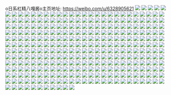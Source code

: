 o日系杠精八嘎酱o主页地址: https://weibo.com/u/6328905621 
![](https://wx4.sinaimg.cn/mw2000/006UjrsVly1h9i2r83zxzj31uj2npqv6.jpg) 
![](https://wx4.sinaimg.cn/mw2000/006UjrsVly1h9i2r684fbj32bz2bz7wi.jpg) 
![](https://wx4.sinaimg.cn/mw2000/006UjrsVly1h9i2r52wldj32802yohdv.jpg) 
![](https://wx4.sinaimg.cn/mw2000/006UjrsVly1h9i2rb1bknj31zk2neu0q.jpg) 
![](https://wx4.sinaimg.cn/mw2000/006UjrsVly1h9i2rc75ioj32802you0z.jpg) 
![](https://wx4.sinaimg.cn/mw2000/006UjrsVly1h9i2re3jxfj327g1hch0n.jpg) 
![](https://wx4.sinaimg.cn/mw2000/006UjrsVly1h9i2raf0frj32c02bx7wk.jpg) 
![](https://wx4.sinaimg.cn/mw2000/006UjrsVly1h9i2rl4bevj32c0340b2a.jpg) 
![](https://wx4.sinaimg.cn/mw2000/006UjrsVly1h979evq4d9j30u01hctwg.jpg) 
![](https://wx4.sinaimg.cn/mw2000/006UjrsVly1h979ewfy7hj30n01ds44i.jpg) 
![](https://wx4.sinaimg.cn/mw2000/006UjrsVly1h979hbn3k7j30n01dstis.jpg) 
![](https://wx4.sinaimg.cn/mw2000/006UjrsVly1h7bjgz2ws2j33344moe85.jpg) 
![](https://wx4.sinaimg.cn/mw2000/006UjrsVly1h7bjhmoop6j33344moe7e.jpg) 
![](https://wx4.sinaimg.cn/mw2000/006UjrsVly1h7bjh5rlkqj323u35qhdt.jpg) 
![](https://wx4.sinaimg.cn/mw2000/006UjrsVly1h7bjj3zo6sj33344mo4qu.jpg) 
![](https://wx4.sinaimg.cn/mw2000/006UjrsVly1h7bjh2l1koj323u35snbp.jpg) 
![](https://wx4.sinaimg.cn/mw2000/006UjrsVly1h7bjh9ecacj323u35sqv5.jpg) 
![](https://wx4.sinaimg.cn/mw2000/006UjrsVly1h7bjgs3osbj335s23w4ff.jpg) 
![](https://wx4.sinaimg.cn/mw2000/006UjrsVly1h7bjgfqgugj323w35skjn.jpg) 
![](https://wx4.sinaimg.cn/mw2000/006UjrsVly1h7bjgqi9t2j323w35sh9h.jpg) 
![](https://wx4.sinaimg.cn/mw2000/006UjrsVly1h7bjimau8hj32z44mjhdz.jpg) 
![](https://wx4.sinaimg.cn/mw2000/006UjrsVly1h7bjgi8ee9j34mo3347wm.jpg) 
![](https://wx4.sinaimg.cn/mw2000/006UjrsVly1h7bjgjnm9xj32c02c0npf.jpg) 
![](https://wx4.sinaimg.cn/mw2000/006UjrsVly1h7bjgmf49dj335s23utt1.jpg) 
![](https://wx4.sinaimg.cn/mw2000/006UjrsVly1h7bjgl7wp0j323u35s4qr.jpg) 
![](https://wx4.sinaimg.cn/mw2000/006UjrsVly1h7bjgp4dq8j34mo334kjl.jpg) 
![](https://wx4.sinaimg.cn/mw2000/006UjrsVly1h7bjhcnfh2j323u35s7wi.jpg) 
![](https://wx4.sinaimg.cn/mw2000/006UjrsVly1h7bjgeb6yfj32c02c04qq.jpg) 
![](https://wx4.sinaimg.cn/mw2000/006UjrsVly1h7bjgsy5ypj32c02c07wi.jpg) 
![](https://wx4.sinaimg.cn/mw2000/006UjrsVly1h64pcjqyj3j335s23u4qq.jpg) 
![](https://wx4.sinaimg.cn/mw2000/006UjrsVly1h64pcg29rvj323u35s488.jpg) 
![](https://wx4.sinaimg.cn/mw2000/006UjrsVly1h64pckqf3wj323u35sb2a.jpg) 
![](https://wx4.sinaimg.cn/mw2000/006UjrsVly1h64pcedhbgj323u35rqv5.jpg) 
![](https://wx4.sinaimg.cn/mw2000/006UjrsVly1h64pciuvl2j323u35swlz.jpg) 
![](https://wx4.sinaimg.cn/mw2000/006UjrsVly1h64pcf6dpvj323u35sx6p.jpg) 
![](https://wx4.sinaimg.cn/mw2000/006UjrsVly1h64pc8w6muj34mo334u12.jpg) 
![](https://wx4.sinaimg.cn/mw2000/006UjrsVly1h64pcdow7dj34mo334kbn.jpg) 
![](https://wx4.sinaimg.cn/mw2000/006UjrsVly1h64pcbukzsj33344moqva.jpg) 
![](https://wx4.sinaimg.cn/mw2000/006UjrsVly1h64pchbtyfj323u35skjm.jpg) 
![](https://wx4.sinaimg.cn/mw2000/006UjrsVly1h64pc6pxojj335s23t45q.jpg) 
![](https://wx4.sinaimg.cn/mw2000/006UjrsVly1h64pci4qygj335s23u10w.jpg) 
![](https://wx4.sinaimg.cn/mw2000/006UjrsVly1h576991jzaj33402c0x6q.jpg) 
![](https://wx4.sinaimg.cn/mw2000/006UjrsVly1h5769amf6zj33402c0u0z.jpg) 
![](https://wx4.sinaimg.cn/mw2000/006UjrsVly1h57696tdr4j334022oe83.jpg) 
![](https://wx4.sinaimg.cn/mw2000/006UjrsVly1h5769bv3chj335s23uhdu.jpg) 
![](https://wx4.sinaimg.cn/mw2000/006UjrsVly1h57695e0dlj33402diqv7.jpg) 
![](https://wx4.sinaimg.cn/mw2000/006UjrsVly1h576arey4jj32c0340b2c.jpg) 
![](https://wx4.sinaimg.cn/mw2000/006UjrsVly1h4z6j3waznj335s23uqv5.jpg) 
![](https://wx4.sinaimg.cn/mw2000/006UjrsVly1h4z6j31fu9j335s22khdt.jpg) 
![](https://wx4.sinaimg.cn/mw2000/006UjrsVly1h4z6j47fpcj30yi0j3wjo.jpg) 
![](https://wx4.sinaimg.cn/mw2000/006UjrsVly1h4z6j5icz0j334022mx6p.jpg) 
![](https://wx4.sinaimg.cn/mw2000/006UjrsVly1h4w2jk6cn7j3280280hdu.jpg) 
![](https://wx4.sinaimg.cn/mw2000/006UjrsVly1h4w2jj41u1j32c033xnpf.jpg) 
![](https://wx4.sinaimg.cn/mw2000/006UjrsVly1h4w2jll86oj32yo280b2b.jpg) 
![](https://wx4.sinaimg.cn/mw2000/006UjrsVly1h4w2jmezwhj32c02c04qq.jpg) 
![](https://wx4.sinaimg.cn/mw2000/006UjrsVly1h4w2jo17auj32c02c0npg.jpg) 
![](https://wx4.sinaimg.cn/mw2000/006UjrsVly1h4w2jpan6tj32c02c07wj.jpg) 
![](https://wx4.sinaimg.cn/mw2000/006UjrsVly1h4w2hvjaxoj31qg35shdt.jpg) 
![](https://wx4.sinaimg.cn/mw2000/006UjrsVly1h4w2hy1ulwj323u35sqv5.jpg) 
![](https://wx4.sinaimg.cn/mw2000/006UjrsVly1h4w2i197l5j335s23unpd.jpg) 
![](https://wx4.sinaimg.cn/mw2000/006UjrsVly1h4w2hru910j323u35snpd.jpg) 
![](https://wx4.sinaimg.cn/mw2000/006UjrsVly1h4w2hqyjv0j323u35shdt.jpg) 
![](https://wx4.sinaimg.cn/mw2000/006UjrsVly1h4w2hsxwj1j323u35shdt.jpg) 
![](https://wx4.sinaimg.cn/mw2000/006UjrsVly1h4w2hwzdytj335s24r4qq.jpg) 
![](https://wx4.sinaimg.cn/mw2000/006UjrsVly1h4w2hzucrej32c0340qv6.jpg) 
![](https://wx4.sinaimg.cn/mw2000/006UjrsVly1h4w2hunqq2j327z2x17wj.jpg) 
![](https://wx4.sinaimg.cn/mw2000/006UjrsVly1h3rfd4q4spj30ut0u0457.jpg) 
![](https://wx4.sinaimg.cn/mw2000/006UjrsVly1h3rfd4fpq4j30u00u0dmx.jpg) 
![](https://wx4.sinaimg.cn/mw2000/006UjrsVly1h2krbdiro1j335s23uu0y.jpg) 
![](https://wx4.sinaimg.cn/mw2000/006UjrsVly1h2krbgtqxej335s23unpe.jpg) 
![](https://wx4.sinaimg.cn/mw2000/006UjrsVly1h2krbht6iwj335s23ukjl.jpg) 
![](https://wx4.sinaimg.cn/mw2000/006UjrsVly1h2krbnpge9j34mo334qv8.jpg) 
![](https://wx4.sinaimg.cn/mw2000/006UjrsVly1h2krbji2x2j30xq0ms7f8.jpg) 
![](https://wx4.sinaimg.cn/mw2000/006UjrsVly1h2krbkolibj335s23ux6p.jpg) 
![](https://wx4.sinaimg.cn/mw2000/006UjrsVly1h2krblf8i4j31lh1lhb29.jpg) 
![](https://wx4.sinaimg.cn/mw2000/006UjrsVly1h2krbj3tl7j32yl22okjm.jpg) 
![](https://wx4.sinaimg.cn/mw2000/006UjrsVly1h2krbaa2ltj32c02apqv5.jpg) 
![](https://wx4.sinaimg.cn/mw2000/006UjrsVly1gy2wng8jp5j323u35snpe.jpg) 
![](https://wx4.sinaimg.cn/mw2000/006UjrsVly1gy2wnhd3htj335s23ux6q.jpg) 
![](https://wx4.sinaimg.cn/mw2000/006UjrsVly1gy2wnisfvpj323u35skjn.jpg) 
![](https://wx4.sinaimg.cn/mw2000/006UjrsVly1gy2wnjkmjyj323u35su0x.jpg) 
![](https://wx4.sinaimg.cn/mw2000/006UjrsVly1gy2wnegi7rj323u35s1kz.jpg) 
![](https://wx4.sinaimg.cn/mw2000/006UjrsVly1gy2wnki5oqj323u35sb2a.jpg) 
![](https://wx4.sinaimg.cn/mw2000/006UjrsVly1gy2wnlf89hj335s23uqv6.jpg) 
![](https://wx4.sinaimg.cn/mw2000/006UjrsVly1gy2wnobegrj323u35se82.jpg) 
![](https://wx4.sinaimg.cn/mw2000/006UjrsVly1gy2woceelvj323u35shdv.jpg) 
![](https://wx4.sinaimg.cn/mw2000/006UjrsVly1gy2woe91qnj33gg56o1l5.jpg) 
![](https://wx4.sinaimg.cn/mw2000/006UjrsVly1gy2wnmsjd0j323u35s1l0.jpg) 
![](https://wx4.sinaimg.cn/mw2000/006UjrsVly1gy2wo4iqbej33gg56onpm.jpg) 
![](https://wx4.sinaimg.cn/mw2000/006UjrsVly1gy2wntl7wdj33gg56ohdy.jpg) 
![](https://wx4.sinaimg.cn/mw2000/006UjrsVly1gy2wnpqvzuj33gg56ohdy.jpg) 
![](https://wx4.sinaimg.cn/mw2000/006UjrsVly1gy2wnrian0j33gg56onpi.jpg) 
![](https://wx4.sinaimg.cn/mw2000/006UjrsVly1gy2wogs0voj33gg56o4qz.jpg) 
![](https://wx4.sinaimg.cn/mw2000/006UjrsVly1gy2wo7a4x1j33gg56o7wn.jpg) 
![](https://wx4.sinaimg.cn/mw2000/006UjrsVly1gy2woa6mkuj33gg56o7wq.jpg) 
![](https://wx4.sinaimg.cn/mw2000/006UjrsVly1gy2wik6rk0j32802yo4qr.jpg) 
![](https://wx4.sinaimg.cn/mw2000/006UjrsVly1gy2wipbyerj32802ttqv6.jpg) 
![](https://wx4.sinaimg.cn/mw2000/006UjrsVly1gy2winf9psj32yo2807wi.jpg) 
![](https://wx4.sinaimg.cn/mw2000/006UjrsVly1gy2wigtfl2j32802yokjm.jpg) 
![](https://wx4.sinaimg.cn/mw2000/006UjrsVly1gy2wiq5doxj32802yohdu.jpg) 
![](https://wx4.sinaimg.cn/mw2000/006UjrsVly1gy2wilebgaj32802kbkjm.jpg) 
![](https://wx4.sinaimg.cn/mw2000/006UjrsVly1gy2wie03agj32802yo7wi.jpg) 
![](https://wx4.sinaimg.cn/mw2000/006UjrsVly1gy2wioh2gxj32802yox6q.jpg) 
![](https://wx4.sinaimg.cn/mw2000/006UjrsVly1gy2wiigxofj32802yo4qr.jpg) 
![](https://wx4.sinaimg.cn/mw2000/006UjrsVly1gy2wiexpzvj32802yo4qq.jpg) 
![](https://wx4.sinaimg.cn/mw2000/006UjrsVly1gy2wirad4dj32802you0y.jpg) 
![](https://wx4.sinaimg.cn/mw2000/006UjrsVly1gy2wijefz9j32802you0y.jpg) 
![](https://wx4.sinaimg.cn/mw2000/006UjrsVly1gy2wifz0xcj32802yox6q.jpg) 
![](https://wx4.sinaimg.cn/mw2000/006UjrsVly1gy2wimjfxcj32802yonpf.jpg) 
![](https://wx4.sinaimg.cn/mw2000/006UjrsVly1gy2wihm86tj3280280u0x.jpg) 
![](https://wx4.sinaimg.cn/mw2000/006UjrsVly1gy2whi96gfj32802yo7wj.jpg) 
![](https://wx4.sinaimg.cn/mw2000/006UjrsVly1gy2whfblrkj32c02c0e82.jpg) 
![](https://wx4.sinaimg.cn/mw2000/006UjrsVly1gy2whgdj8ej329b29b4qq.jpg) 
![](https://wx4.sinaimg.cn/mw2000/006UjrsVly1gy2whh5hd1j32c02c0npd.jpg) 
![](https://wx4.sinaimg.cn/mw2000/006UjrsVly1gy2wctcon4j322n33zhdt.jpg) 
![](https://wx4.sinaimg.cn/mw2000/006UjrsVly1gy2wctxc12j322n33z1ky.jpg) 
![](https://wx4.sinaimg.cn/mw2000/006UjrsVly1gy2wcuit5rj322o340hdt.jpg) 
![](https://wx4.sinaimg.cn/mw2000/006UjrsVly1gy2wcs79pmj33402c0hdv.jpg) 
![](https://wx4.sinaimg.cn/mw2000/006UjrsVly1gy2wcv7m51j322n33z4qq.jpg) 
![](https://wx4.sinaimg.cn/mw2000/006UjrsVly1gy2wcwa8zdj33402c0e84.jpg) 
![](https://wx4.sinaimg.cn/mw2000/006UjrsVly1gxl9bew8t6j3280280b2a.jpg) 
![](https://wx4.sinaimg.cn/mw2000/006UjrsVly1gxl9bfy5j6j3280280x6q.jpg) 
![](https://wx4.sinaimg.cn/mw2000/006UjrsVly1gxl9bgxzggj3280280hdu.jpg) 
![](https://wx4.sinaimg.cn/mw2000/006UjrsVly1gxl9bdp6nnj32c02c04qq.jpg) 
![](https://wx4.sinaimg.cn/mw2000/006UjrsVly1gxl9bhxa67j32c02c0u0y.jpg) 
![](https://wx4.sinaimg.cn/mw2000/006UjrsVly1gxl9biumurj3280280e82.jpg) 
![](https://wx4.sinaimg.cn/mw2000/006UjrsVly1gv72ovzddjj62802yob2c02.jpg) 
![](https://wx4.sinaimg.cn/mw2000/006UjrsVly1gv72ooki0jj616o1kw4qp02.jpg) 
![](https://wx4.sinaimg.cn/mw2000/006UjrsVly1gv72ou5s4hj62802you1002.jpg) 
![](https://wx4.sinaimg.cn/mw2000/006UjrsVly1gv72olqgkwj63402c0b2b02.jpg) 
![](https://wx4.sinaimg.cn/mw2000/006UjrsVly1gv72oyjs2yj32vs2ah7wj.jpg) 
![](https://wx4.sinaimg.cn/mw2000/006UjrsVly1gv72occ3z6j62802yonpe02.jpg) 
![](https://wx4.sinaimg.cn/mw2000/006UjrsVly1gv72onuy2ij62802you0y02.jpg) 
![](https://wx4.sinaimg.cn/mw2000/006UjrsVly1gv72opnk82j32c03404qq.jpg) 
![](https://wx4.sinaimg.cn/mw2000/006UjrsVly1gv72omoqj7j32yo2804qr.jpg) 
![](https://wx4.sinaimg.cn/mw2000/006UjrsVly1gv72p0561wj62802yo4qs02.jpg) 
![](https://wx4.sinaimg.cn/mw2000/006UjrsVly1gv72qepb7cj32802yo1kz.jpg) 
![](https://wx4.sinaimg.cn/mw2000/006UjrsVly1gv72qtik6ij6280280hdv02.jpg) 
![](https://wx4.sinaimg.cn/mw2000/006UjrsVly1gv72odob0bj32c02c0qv6.jpg) 
![](https://wx4.sinaimg.cn/mw2000/006UjrsVly1gv72of1xv1j62c02c0u0y02.jpg) 
![](https://wx4.sinaimg.cn/mw2000/006UjrsVly1gv72og6frtj63402a9e8502.jpg) 
![](https://wx4.sinaimg.cn/mw2000/006UjrsVly1gv72oh5je5j62c02c07wj02.jpg) 
![](https://wx4.sinaimg.cn/mw2000/006UjrsVly1gv72oiesgwj32az2azqv6.jpg) 
![](https://wx4.sinaimg.cn/mw2000/006UjrsVly1gv72ojmcw3j62c02c0kjn02.jpg) 
![](https://wx4.sinaimg.cn/mw2000/006UjrsVly1guolmtch57j62c02c04qp02.jpg) 
![](https://wx4.sinaimg.cn/mw2000/006UjrsVly1guolmzg63ij63402aj4qt02.jpg) 
![](https://wx4.sinaimg.cn/mw2000/006UjrsVly1gtv4ody1tbj62c0340u0x02.jpg) 
![](https://wx4.sinaimg.cn/mw2000/006UjrsVly1gtv4oc61vzj63402c0npe02.jpg) 
![](https://wx4.sinaimg.cn/mw2000/006UjrsVly1gtv4og2aalj63402c0kjm02.jpg) 
![](https://wx4.sinaimg.cn/mw2000/006UjrsVly1gtv4ojcf8xj62c0340e8202.jpg) 
![](https://wx4.sinaimg.cn/mw2000/006UjrsVly1gtv4olamvdj62c02c01kz02.jpg) 
![](https://wx4.sinaimg.cn/mw2000/006UjrsVly1gtiehypjmnj62802yoe8402.jpg) 
![](https://wx4.sinaimg.cn/mw2000/006UjrsVly1gtiehwr1gsj62yo280b2d02.jpg) 
![](https://wx4.sinaimg.cn/mw2000/006UjrsVly1gtiehukhwxj62802yo4qt02.jpg) 
![](https://wx4.sinaimg.cn/mw2000/006UjrsVly1gtiei46t77j62yo2804qt02.jpg) 
![](https://wx4.sinaimg.cn/mw2000/006UjrsVly1gtiehr8953j62yo280e8502.jpg) 
![](https://wx4.sinaimg.cn/mw2000/006UjrsVly1gtieht2gu9j62yo280qv902.jpg) 
![](https://wx4.sinaimg.cn/mw2000/006UjrsVly1gtiei1s4p3j62c02c0hdv02.jpg) 
![](https://wx4.sinaimg.cn/mw2000/006UjrsVly1gtiehzkteoj62c02c0e8102.jpg) 
![](https://wx4.sinaimg.cn/mw2000/006UjrsVly1gtiehp0o19j62c02c0kjl02.jpg) 
![](https://wx4.sinaimg.cn/mw2000/006UjrsVly1gtie6ptxojj62c02c01ky02.jpg) 
![](https://wx4.sinaimg.cn/mw2000/006UjrsVly1gtie6rb1b0j62c01jz1ky02.jpg) 
![](https://wx4.sinaimg.cn/mw2000/006UjrsVly1gtie2m32r4j62yo2804qs02.jpg) 
![](https://wx4.sinaimg.cn/mw2000/006UjrsVly1gtie2soc5tj62yo280hdw02.jpg) 
![](https://wx4.sinaimg.cn/mw2000/006UjrsVly1gtie2ji9pxj62yo280b2c02.jpg) 
![](https://wx4.sinaimg.cn/mw2000/006UjrsVly1gtie2v689wj62802yokjo02.jpg) 
![](https://wx4.sinaimg.cn/mw2000/006UjrsVly1gtie2xm3doj62yo2807wk02.jpg) 
![](https://wx4.sinaimg.cn/mw2000/006UjrsVly1gtie2prn5lj62802yo1l002.jpg) 
![](https://wx4.sinaimg.cn/mw2000/006UjrsVly1gtie2ylc0fj6280280b2a02.jpg) 
![](https://wx4.sinaimg.cn/mw2000/006UjrsVly1gtie30mr9bj62yo280npf02.jpg) 
![](https://wx4.sinaimg.cn/mw2000/006UjrsVly1gtie3389t7j6280280b2a02.jpg) 
![](https://wx4.sinaimg.cn/mw2000/006UjrsVly1gtie32b0i7j623v23v7wi02.jpg) 
![](https://wx4.sinaimg.cn/mw2000/006UjrsVly1gtie34swbpj62c0340kjn02.jpg) 
![](https://wx4.sinaimg.cn/mw2000/006UjrsVly1gsnhz5pm9vj327z2yokjm.jpg) 
![](https://wx4.sinaimg.cn/mw2000/006UjrsVly1gsnhz9gzqgj31s135su0y.jpg) 
![](https://wx4.sinaimg.cn/mw2000/006UjrsVly1gsnhz3ud15j32512uou0y.jpg) 
![](https://wx4.sinaimg.cn/mw2000/006UjrsVly1gsnhzfj2xcj329935sqv6.jpg) 
![](https://wx4.sinaimg.cn/mw2000/006UjrsVly1gsnhzle6aqj32kf35skjn.jpg) 
![](https://wx4.sinaimg.cn/mw2000/006UjrsVly1gsnhzowftjj32yo280kjn.jpg) 
![](https://wx4.sinaimg.cn/mw2000/006UjrsVly1gsnhzaz767j32802yo1kz.jpg) 
![](https://wx4.sinaimg.cn/mw2000/006UjrsVly1gsnhzvwh79j323u35sb2c.jpg) 
![](https://wx4.sinaimg.cn/mw2000/006UjrsVly1gsni06s91xj32yo2yoqv8.jpg) 
![](https://wx4.sinaimg.cn/mw2000/006UjrsVly1gsni0047l3j32802yonpg.jpg) 
![](https://wx4.sinaimg.cn/mw2000/006UjrsVly1gsnhzr8m95j32yo2yoe84.jpg) 
![](https://wx4.sinaimg.cn/mw2000/006UjrsVly1gsnhzcr3lzj32yo2801kz.jpg) 
![](https://wx4.sinaimg.cn/mw2000/006UjrsVly1gsnhymnxirj33402c0nph.jpg) 
![](https://wx4.sinaimg.cn/mw2000/006UjrsVly1gsnhyza2lrj62c02c01l002.jpg) 
![](https://wx4.sinaimg.cn/mw2000/006UjrsVly1gsnhysu4n7j32c02c07wj.jpg) 
![](https://wx4.sinaimg.cn/mw2000/006UjrsVly1gsnhyiwe5oj32802yoe83.jpg) 
![](https://wx4.sinaimg.cn/mw2000/006UjrsVly1gsni08rjubj32t92801ky.jpg) 
![](https://wx4.sinaimg.cn/mw2000/006UjrsVly1gsni0arazlj32yo2807wj.jpg) 
![](https://wx4.sinaimg.cn/mw2000/006UjrsVly1grozd0alhbj32a92oqu18.jpg) 
![](https://wx4.sinaimg.cn/mw2000/006UjrsVly1grozcl0d55j32c0340kjl.jpg) 
![](https://wx4.sinaimg.cn/mw2000/006UjrsVly1grozdfrfs9j32c03407ww.jpg) 
![](https://wx4.sinaimg.cn/mw2000/006UjrsVly1grozdyqqd6j62c02c07j902.jpg) 
![](https://wx4.sinaimg.cn/mw2000/006UjrsVly1grozdm8neyj31qz1qztsr.jpg) 
![](https://wx4.sinaimg.cn/mw2000/006UjrsVly1grozcdh6lcj335s23vhe2.jpg) 
![](https://wx4.sinaimg.cn/mw2000/006UjrsVly1grozdxdqjdj33403401ld.jpg) 
![](https://wx4.sinaimg.cn/mw2000/006UjrsVly1grozchqpfkj32802yo4qr.jpg) 
![](https://wx4.sinaimg.cn/mw2000/006UjrsVly1grozdl0vnwj32c02c0u0y.jpg) 
![](https://wx4.sinaimg.cn/mw2000/006UjrsVly1gqzoh9kmq1j322o340qv5.jpg) 
![](https://wx4.sinaimg.cn/mw2000/006UjrsVly1gqzohag0dcj334022oe81.jpg) 
![](https://wx4.sinaimg.cn/mw2000/006UjrsVly1gqzohbbnzwj322o340e81.jpg) 
![](https://wx4.sinaimg.cn/mw2000/006UjrsVly1gqzohch3muj334022o7wh.jpg) 
![](https://wx4.sinaimg.cn/mw2000/006UjrsVly1gqzohe9kstj334022n7wh.jpg) 
![](https://wx4.sinaimg.cn/mw2000/006UjrsVly1gqzohguxmyj335s23uqva.jpg) 
![](https://wx4.sinaimg.cn/mw2000/006UjrsVly1gqzohla3y3j335s23uqvb.jpg) 
![](https://wx4.sinaimg.cn/mw2000/006UjrsVly1gqzoh8n6mwj3280280hdu.jpg) 
![](https://wx4.sinaimg.cn/mw2000/006UjrsVly1gqzohwhrswj3280280b2a.jpg) 
![](https://wx4.sinaimg.cn/mw2000/006UjrsVly1gqzohv9un1j32802ui7wq.jpg) 
![](https://wx4.sinaimg.cn/mw2000/006UjrsVly1gqzohnuscaj32802yo1l6.jpg) 
![](https://wx4.sinaimg.cn/mw2000/006UjrsVly1gqzohsh02nj32c02c0x6v.jpg) 
![](https://wx4.sinaimg.cn/mw2000/006UjrsVly1gqwoo52inaj32yo2801lc.jpg) 
![](https://wx4.sinaimg.cn/mw2000/006UjrsVly1gqwoo85tc7j32yo280x6y.jpg) 
![](https://wx4.sinaimg.cn/mw2000/006UjrsVly1gqwoo9ij9cj6280280b2a02.jpg) 
![](https://wx4.sinaimg.cn/mw2000/006UjrsVly1gqwooai3q0j3280280hdu.jpg) 
![](https://wx4.sinaimg.cn/mw2000/006UjrsVly1gqwoobgv1uj327y27y1ky.jpg) 
![](https://wx4.sinaimg.cn/mw2000/006UjrsVly1gqwooc6abwj62802yox6p02.jpg) 
![](https://wx4.sinaimg.cn/mw2000/006UjrsVly1gq92yofkt4j32802km7wp.jpg) 
![](https://wx4.sinaimg.cn/mw2000/006UjrsVly1gq92yqoxajj32yo280qvc.jpg) 
![](https://wx4.sinaimg.cn/mw2000/006UjrsVly1gq92yt4eghj32802yo1l4.jpg) 
![](https://wx4.sinaimg.cn/mw2000/006UjrsVly1gq92ywjyvqj32qn2807wr.jpg) 
![](https://wx4.sinaimg.cn/mw2000/006UjrsVly1gq92ym61bjj32yo27f7wj.jpg) 
![](https://wx4.sinaimg.cn/mw2000/006UjrsVly1gq92yzq72tj32802zqe8b.jpg) 
![](https://wx4.sinaimg.cn/mw2000/006UjrsVly1gq92z4b8b0j32yo280qvb.jpg) 
![](https://wx4.sinaimg.cn/mw2000/006UjrsVly1gq92z70kwaj32802you15.jpg) 
![](https://wx4.sinaimg.cn/mw2000/006UjrsVly1gq92zcucinj32yo2807wp.jpg) 
![](https://wx4.sinaimg.cn/mw2000/006UjrsVly1gq92zfjg3kj32yo280e87.jpg) 
![](https://wx4.sinaimg.cn/mw2000/006UjrsVly1gq92z86n72j32yo2807wi.jpg) 
![](https://wx4.sinaimg.cn/mw2000/006UjrsVly1gq92ziy8pzj32yo280he1.jpg) 
![](https://wx4.sinaimg.cn/mw2000/006UjrsVly1gq92zovl9wj32yo280qvd.jpg) 
![](https://wx4.sinaimg.cn/mw2000/006UjrsVly1gq92zqfft4j32yo280e82.jpg) 
![](https://wx4.sinaimg.cn/mw2000/006UjrsVly1gq92zwbk0wj32yo280he2.jpg) 
![](https://wx4.sinaimg.cn/mw2000/006UjrsVly1gq92zywk49j32802yohdv.jpg) 
![](https://wx4.sinaimg.cn/mw2000/006UjrsVly1gponuqac9sj32yo2yokjy.jpg) 
![](https://wx4.sinaimg.cn/mw2000/006UjrsVly1gponv232yuj30ru15q1ci.jpg) 
![](https://wx4.sinaimg.cn/mw2000/006UjrsVly1gponv0ikfsj32yo2yokjx.jpg) 
![](https://wx4.sinaimg.cn/mw2000/006UjrsVly1gpontzezmnj32yo2804qq.jpg) 
![](https://wx4.sinaimg.cn/mw2000/006UjrsVly1gpontw0dhlj30yi0j810i.jpg) 
![](https://wx4.sinaimg.cn/mw2000/006UjrsVly1gponua2iy3j32yo2807wp.jpg) 
![](https://wx4.sinaimg.cn/mw2000/006UjrsVly1gp9z5mgceuj32ja22de82.jpg) 
![](https://wx4.sinaimg.cn/mw2000/006UjrsVly1gp9z5ji7zfj30ru15qtka.jpg) 
![](https://wx4.sinaimg.cn/mw2000/006UjrsVly1gp9z5sqpj9j32yo280kjs.jpg) 
![](https://wx4.sinaimg.cn/mw2000/006UjrsVly1gp9z5g45njj32c0340hdt.jpg) 
![](https://wx4.sinaimg.cn/mw2000/006UjrsVly1gp9z5i25vgj32c0340hdt.jpg) 
![](https://wx4.sinaimg.cn/mw2000/006UjrsVly1gp9z5ooseuj32c0340b29.jpg) 
![](https://wx4.sinaimg.cn/mw2000/006UjrsVly1gp9z5nayn8j32c02c0e81.jpg) 
![](https://wx4.sinaimg.cn/mw2000/006UjrsVly1gp9z5qu40aj32yo2807wl.jpg) 
![](https://wx4.sinaimg.cn/mw2000/006UjrsVly1gp9z5kr40aj32c0340npd.jpg) 
![](https://wx4.sinaimg.cn/mw2000/006UjrsVly1gooi6wz75vj32c0340e81.jpg) 
![](https://wx4.sinaimg.cn/mw2000/006UjrsVly1gooi711tscj334022oe81.jpg) 
![](https://wx4.sinaimg.cn/mw2000/006UjrsVly1gooi6zka1aj33402c0npd.jpg) 
![](https://wx4.sinaimg.cn/mw2000/006UjrsVly1gohc0z3yowj32c0340e81.jpg) 
![](https://wx4.sinaimg.cn/mw2000/006UjrsVly1gohc11fpkpj32c02c0hdu.jpg) 
![](https://wx4.sinaimg.cn/mw2000/006UjrsVly1gohc0wki6mj33402c0e81.jpg) 
![](https://wx4.sinaimg.cn/mw2000/006UjrsVly1gnsn60cvj7j30ru4rxnpe.jpg) 
![](https://wx4.sinaimg.cn/mw2000/006UjrsVly1gnsn5xgceej30rs15nhbg.jpg) 
![](https://wx4.sinaimg.cn/mw2000/006UjrsVly1gnsn61wm77j30ru6ev7wk.jpg) 
![](https://wx4.sinaimg.cn/mw2000/006UjrsVly1gnsn5sca19j32yo2yokjp.jpg) 
![](https://wx4.sinaimg.cn/mw2000/006UjrsVly1gnsn5w04l4j32yo2yoe85.jpg) 
![](https://wx4.sinaimg.cn/mw2000/006UjrsVly1gnsn5zb7zwj32yo2yohdx.jpg) 
![](https://wx4.sinaimg.cn/mw2000/006UjrsVly1gnsn5uk18xj30rs6nohdv.jpg) 
![](https://wx4.sinaimg.cn/mw2000/006UjrsVly1gnsn5xz1gcj30rs3tre82.jpg) 
![](https://wx4.sinaimg.cn/mw2000/006UjrsVly1gnsn5teqxoj30rs6g8b2b.jpg) 
![](https://wx4.sinaimg.cn/mw2000/006UjrsVly1gnsn27pr75j32yo280x6r.jpg) 
![](https://wx4.sinaimg.cn/mw2000/006UjrsVly1gnsn25tnd9j32yo2801l0.jpg) 
![](https://wx4.sinaimg.cn/mw2000/006UjrsVly1gnsn28kwutj320k1piu0x.jpg) 
![](https://wx4.sinaimg.cn/mw2000/006UjrsVly1gnsn29okksj32yo280u0z.jpg) 
![](https://wx4.sinaimg.cn/mw2000/006UjrsVly1gnsn2ayqyzj30ru1ql1ia.jpg) 
![](https://wx4.sinaimg.cn/mw2000/006UjrsVly1gnsn26qe4mj3280280u0x.jpg) 
![](https://wx4.sinaimg.cn/mw2000/006UjrsVly1gnsn2a6tacj30u01407bl.jpg) 
![](https://wx4.sinaimg.cn/mw2000/006UjrsVly1gnsn2afnfej30u00u049z.jpg) 
![](https://wx4.sinaimg.cn/mw2000/006UjrsVly1gnsn2apo1yj30n00n076f.jpg) 
![](https://wx4.sinaimg.cn/mw2000/006UjrsVly1gnl7d7d5wsj30n01dsb2b.jpg) 
![](https://wx4.sinaimg.cn/mw2000/006UjrsVly1gnl7d55wldj30n01dsb2a.jpg) 
![](https://wx4.sinaimg.cn/mw2000/006UjrsVly1gnl7d7qivxj30mn0zj421.jpg) 
![](https://wx4.sinaimg.cn/mw2000/006UjrsVly1gn9kwen7bkj31400u0wq7.jpg) 
![](https://wx4.sinaimg.cn/mw2000/006UjrsVly1gn9kwfphi0j30u00u1gu9.jpg) 
![](https://wx4.sinaimg.cn/mw2000/006UjrsVly1gn9kwfea4pj30u00u0ads.jpg) 
![](https://wx4.sinaimg.cn/mw2000/006UjrsVly1gn9kweyxo4j30u00u0100.jpg) 
![](https://wx4.sinaimg.cn/mw2000/006UjrsVly1gn9kwe1wm0j31400u0gyx.jpg) 
![](https://wx4.sinaimg.cn/mw2000/006UjrsVly1gmz60dfrn8j30u0140130.jpg) 
![](https://wx4.sinaimg.cn/mw2000/006UjrsVly1gmz60ez509j30u014012z.jpg) 
![](https://wx4.sinaimg.cn/mw2000/006UjrsVly1gmz60dw30kj30u0140am9.jpg) 
![](https://wx4.sinaimg.cn/mw2000/006UjrsVly1gmz60ef9gwj30u01407c7.jpg) 
![](https://wx4.sinaimg.cn/mw2000/006UjrsVly1gmz60cxq9mj31400u0wpd.jpg) 
![](https://wx4.sinaimg.cn/mw2000/006UjrsVly1gmr22w5u8pj32tb1nh1kz.jpg) 
![](https://wx4.sinaimg.cn/mw2000/006UjrsVly1gmr22wl4fyj30u00u00yw.jpg) 
![](https://wx4.sinaimg.cn/mw2000/006UjrsVly1gmr22wzscsj30jx0tygpy.jpg) 
![](https://wx4.sinaimg.cn/mw2000/006UjrsVly1gmr22znjknj32yo2yo1l1.jpg) 
![](https://wx4.sinaimg.cn/mw2000/006UjrsVly1gmr2325etpj32c03404qp.jpg) 
![](https://wx4.sinaimg.cn/mw2000/006UjrsVly1gmr22sddaaj32c03401kx.jpg) 
![](https://wx4.sinaimg.cn/mw2000/006UjrsVly1gm9msyobvfj31o01o0u11.jpg) 
![](https://wx4.sinaimg.cn/mw2000/006UjrsVly1gm9mtasryhj310y0rqqv6.jpg) 
![](https://wx4.sinaimg.cn/mw2000/006UjrsVly1gm9mtcnp2lj30yi0py45c.jpg) 
![](https://wx4.sinaimg.cn/mw2000/006UjrsVly1gm9mtd3zkoj310y0rq7jd.jpg) 
![](https://wx4.sinaimg.cn/mw2000/006UjrsVly1gm9mt181r7j30yb0vxqdd.jpg) 
![](https://wx4.sinaimg.cn/mw2000/006UjrsVly1gm9mtyuceuj33402c0qv5.jpg) 
![](https://wx4.sinaimg.cn/mw2000/006UjrsVly1gm9mt977jij32yo280kjm.jpg) 
![](https://wx4.sinaimg.cn/mw2000/006UjrsVly1gm9mte8t3pj32c03404qq.jpg) 
![](https://wx4.sinaimg.cn/mw2000/006UjrsVly1gm9mtx0kiwj33402c04qp.jpg) 
![](https://wx4.sinaimg.cn/mw2000/006UjrsVly1gm9mttojb2j33402c0qqx.jpg) 
![](https://wx4.sinaimg.cn/mw2000/006UjrsVly1gm9mtgotnbj33402c04qt.jpg) 
![](https://wx4.sinaimg.cn/mw2000/006UjrsVly1gm9mtje888j33402c0hdu.jpg) 
![](https://wx4.sinaimg.cn/mw2000/006UjrsVly1gm41ah5gswj30u011twn5.jpg) 
![](https://wx4.sinaimg.cn/mw2000/006UjrsVly1gm41ahf8r2j316d0u07gx.jpg) 
![](https://wx4.sinaimg.cn/mw2000/006UjrsVly1gm415eminxj30ru139gyx.jpg) 
![](https://wx4.sinaimg.cn/mw2000/006UjrsVly1gm415ezb7gj30ru13atlv.jpg) 
![](https://wx4.sinaimg.cn/mw2000/006UjrsVly1gm415f7h4yj30ru13enbl.jpg) 
![](https://wx4.sinaimg.cn/mw2000/006UjrsVly1gm415gfu1pj32802yob2b.jpg) 
![](https://wx4.sinaimg.cn/mw2000/006UjrsVly1gm415hlpq3j33402c0u0z.jpg) 
![](https://wx4.sinaimg.cn/mw2000/006UjrsVly1gm410ylr5pj30u00u0agf.jpg) 
![](https://wx4.sinaimg.cn/mw2000/006UjrsVly1gm410yalj8j30ty0vk48y.jpg) 
![](https://wx4.sinaimg.cn/mw2000/006UjrsVly1gm4127ndrqj315o1qiwvt.jpg) 
![](https://wx4.sinaimg.cn/mw2000/006UjrsVly1gm40x16drhj321y23nb2b.jpg) 
![](https://wx4.sinaimg.cn/mw2000/006UjrsVly1gm40x3cn26j334020j4qs.jpg) 
